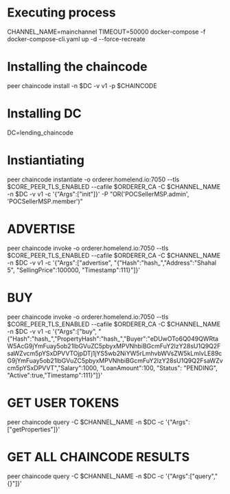 # Executing process
CHANNEL_NAME=mainchannel TIMEOUT=50000 docker-compose -f docker-compose-cli.yaml up -d --force-recreate

# Installing the chaincode
peer chaincode install -n $DC -v v1 -p $CHAINCODE

# Installing DC
DC=lending_chaincode

# Instiantiating
peer chaincode instantiate -o orderer.homelend.io:7050 --tls $CORE_PEER_TLS_ENABLED --cafile $ORDERER_CA -C $CHANNEL_NAME -n $DC -v v1 -c '{"Args":["init"]}' -P "OR('POCSellerMSP.admin', 'POCSellerMSP.member')"

# ADVERTISE
peer chaincode invoke -o orderer.homelend.io:7050  --tls $CORE_PEER_TLS_ENABLED --cafile $ORDERER_CA -C $CHANNEL_NAME -n $DC -v v1 -c '{"Args":["advertise", "{\"Hash\":\"hash_\",\"Address\":\"Shahal 5\", \"SellingPrice\":100000, \"Timestamp\":111}"]}'

# BUY
peer chaincode invoke -o orderer.homelend.io:7050  --tls $CORE_PEER_TLS_ENABLED --cafile $ORDERER_CA -C $CHANNEL_NAME -n $DC -v v1 -c '{"Args":["buy", "{\"Hash\":\"hash_\",\"PropertyHash\":\"hash_\",\"Buyer\":\"eDUwOTo6Q049QWRtaW5AcG9jYmFuay5ob21lbGVuZC5pbyxMPVNhbiBGcmFuY2lzY28sU1Q9Q2FsaWZvcm5pYSxDPVVTOjpDTj1jYS5wb2NiYW5rLmhvbWVsZW5kLmlvLE89cG9jYmFuay5ob21lbGVuZC5pbyxMPVNhbiBGcmFuY2lzY28sU1Q9Q2FsaWZvcm5pYSxDPVVT\",\"Salary\":1000, \"LoanAmount\":100, \"Status\": \"PENDING\", \"Active\":true,\"Timestamp\":111}"]}'

# GET USER TOKENS
peer chaincode query -C $CHANNEL_NAME -n $DC -c '{"Args":["getProperties"]}'

# GET ALL CHAINCODE RESULTS
peer chaincode query -C $CHANNEL_NAME -n $DC -c '{"Args":["query","{}"]}'
